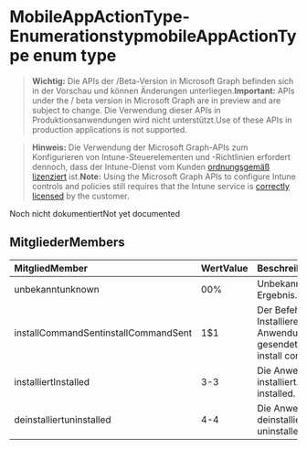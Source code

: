 # <a name="mobileappactiontype-enum-type"></a><span data-ttu-id="85b12-101">MobileAppActionType-Enumerationstyp</span><span class="sxs-lookup"><span data-stu-id="85b12-101">mobileAppActionType enum type</span></span>

> <span data-ttu-id="85b12-102">**Wichtig:** Die APIs der /Beta-Version in Microsoft Graph befinden sich in der Vorschau und können Änderungen unterliegen.</span><span class="sxs-lookup"><span data-stu-id="85b12-102">**Important:** APIs under the / beta version in Microsoft Graph are in preview and are subject to change.</span></span> <span data-ttu-id="85b12-103">Die Verwendung dieser APIs in Produktionsanwendungen wird nicht unterstützt.</span><span class="sxs-lookup"><span data-stu-id="85b12-103">Use of these APIs in production applications is not supported.</span></span>

> <span data-ttu-id="85b12-104">**Hinweis:** Die Verwendung der Microsoft Graph-APIs zum Konfigurieren von Intune-Steuerelementen und -Richtlinien erfordert dennoch, dass der Intune-Dienst vom Kunden [ordnungsgemäß lizenziert](https://go.microsoft.com/fwlink/?linkid=839381) ist.</span><span class="sxs-lookup"><span data-stu-id="85b12-104">**Note:** Using the Microsoft Graph APIs to configure Intune controls and policies still requires that the Intune service is [correctly licensed](https://go.microsoft.com/fwlink/?linkid=839381) by the customer.</span></span>

<span data-ttu-id="85b12-105">Noch nicht dokumentiert</span><span class="sxs-lookup"><span data-stu-id="85b12-105">Not yet documented</span></span>
## <a name="members"></a><span data-ttu-id="85b12-106">Mitglieder</span><span class="sxs-lookup"><span data-stu-id="85b12-106">Members</span></span>
|<span data-ttu-id="85b12-107">Mitglied</span><span class="sxs-lookup"><span data-stu-id="85b12-107">Member</span></span>|<span data-ttu-id="85b12-108">Wert</span><span class="sxs-lookup"><span data-stu-id="85b12-108">Value</span></span>|<span data-ttu-id="85b12-109">Beschreibung</span><span class="sxs-lookup"><span data-stu-id="85b12-109">Description</span></span>|
|:---|:---|:---|
|<span data-ttu-id="85b12-110">unbekannt</span><span class="sxs-lookup"><span data-stu-id="85b12-110">unknown</span></span>|<span data-ttu-id="85b12-111">0</span><span class="sxs-lookup"><span data-stu-id="85b12-111">0%</span></span>|<span data-ttu-id="85b12-112">Unbekanntes Ergebnis.</span><span class="sxs-lookup"><span data-stu-id="85b12-112">Unknown result.</span></span>|
|<span data-ttu-id="85b12-113">installCommandSent</span><span class="sxs-lookup"><span data-stu-id="85b12-113">installCommandSent</span></span>|<span data-ttu-id="85b12-114">1</span><span class="sxs-lookup"><span data-stu-id="85b12-114">$1</span></span>|<span data-ttu-id="85b12-115">Der Befehl zum Installieren der Anwendung wurde gesendet.</span><span class="sxs-lookup"><span data-stu-id="85b12-115">Application install command was sent.</span></span>|
|<span data-ttu-id="85b12-116">installiert</span><span class="sxs-lookup"><span data-stu-id="85b12-116">Installed</span></span>|<span data-ttu-id="85b12-117">3</span><span class="sxs-lookup"><span data-stu-id="85b12-117">-3</span></span>|<span data-ttu-id="85b12-118">Die Anwendung wurde installiert.</span><span class="sxs-lookup"><span data-stu-id="85b12-118">Application installed.</span></span>|
|<span data-ttu-id="85b12-119">deinstalliert</span><span class="sxs-lookup"><span data-stu-id="85b12-119">uninstalled</span></span>|<span data-ttu-id="85b12-120">4</span><span class="sxs-lookup"><span data-stu-id="85b12-120">-4</span></span>|<span data-ttu-id="85b12-121">Die Anwendung wurde deinstalliert.</span><span class="sxs-lookup"><span data-stu-id="85b12-121">Application uninstalled.</span></span>|




